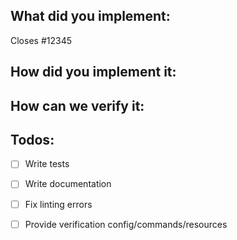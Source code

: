 ## What did you implement:

Closes #12345

<!--
Briefly describe the feature if no issue exists for this PR
-->

## How did you implement it:

<!--
If this is a nontrivial change please briefly describe your implementation so its easy for us to understand and review your code.
-->

## How can we verify it:

<!--
Add any applicable config, commands, screenshots or other resources
to make it easy for us to verify this works. The easier you make it for us
to review a PR, the faster we can review and merge it.

Examples:
* Screenshots - Showing the difference between your output and the master
* Other - Anything else that comes to mind to help us evaluate
-->


## Todos:

- [ ] Write tests
- [ ] Write documentation
- [ ] Fix linting errors
- [ ] Provide verification config/commands/resources

